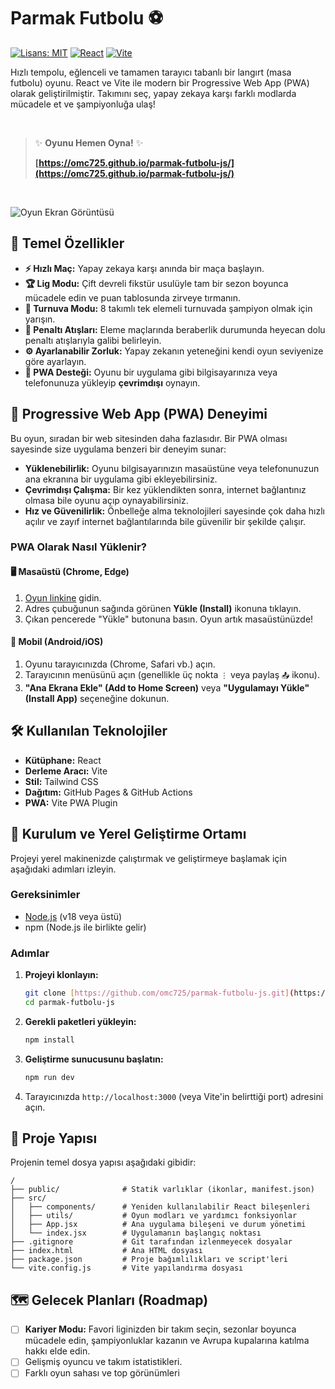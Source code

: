# Parmak Futbolu ⚽

[![Lisans: MIT](https://img.shields.io/badge/Lisans-MIT-yellow.svg)](https://opensource.org/licenses/MIT)
[![React](https://img.shields.io/badge/React-18-blue?logo=react)](https://reactjs.org/)
[![Vite](https://img.shields.io/badge/Vite-Hızlı-purple?logo=vite)](https://vitejs.dev/)

Hızlı tempolu, eğlenceli ve tamamen tarayıcı tabanlı bir langırt (masa futbolu) oyunu. React ve Vite ile modern bir Progressive Web App (PWA) olarak geliştirilmiştir. Takımını seç, yapay zekaya karşı farklı modlarda mücadele et ve şampiyonluğa ulaş!

<br>

> ✨ **Oyunu Hemen Oyna!** ✨
>
> **[https://omc725.github.io/parmak-futbolu-js/](https://omc725.github.io/parmak-futbolu-js/)**

<br>

![Oyun Ekran Görüntüsü](https://omc725.github.io/parmak-futbolu-js/icon-512.png)

## 🌟 Temel Özellikler

- **⚡ Hızlı Maç:** Yapay zekaya karşı anında bir maça başlayın.
- **🏆 Lig Modu:** Çift devreli fikstür usulüyle tam bir sezon boyunca mücadele edin ve puan tablosunda zirveye tırmanın.
- **🏅 Turnuva Modu:** 8 takımlı tek elemeli turnuvada şampiyon olmak için yarışın.
- **🥅 Penaltı Atışları:** Eleme maçlarında beraberlik durumunda heyecan dolu penaltı atışlarıyla galibi belirleyin.
- **⚙️ Ayarlanabilir Zorluk:** Yapay zekanın yeteneğini kendi oyun seviyenize göre ayarlayın.
- **📱 PWA Desteği:** Oyunu bir uygulama gibi bilgisayarınıza veya telefonunuza yükleyip **çevrimdışı** oynayın.

## 🚀 Progressive Web App (PWA) Deneyimi

Bu oyun, sıradan bir web sitesinden daha fazlasıdır. Bir PWA olması sayesinde size uygulama benzeri bir deneyim sunar:

- **Yüklenebilirlik:** Oyunu bilgisayarınızın masaüstüne veya telefonunuzun ana ekranına bir uygulama gibi ekleyebilirsiniz.
- **Çevrimdışı Çalışma:** Bir kez yüklendikten sonra, internet bağlantınız olmasa bile oyunu açıp oynayabilirsiniz.
- **Hız ve Güvenilirlik:** Önbelleğe alma teknolojileri sayesinde çok daha hızlı açılır ve zayıf internet bağlantılarında bile güvenilir bir şekilde çalışır.

### PWA Olarak Nasıl Yüklenir?

#### 🖥️ Masaüstü (Chrome, Edge)
1.  [Oyun linkine](https://omc725.github.io/parmak-futbolu-js/) gidin.
2.  Adres çubuğunun sağında görünen **Yükle (Install)** ikonuna tıklayın.
3.  Çıkan pencerede "Yükle" butonuna basın. Oyun artık masaüstünüzde!

#### 📱 Mobil (Android/iOS)
1.  Oyunu tarayıcınızda (Chrome, Safari vb.) açın.
2.  Tarayıcının menüsünü açın (genellikle üç nokta `⋮` veya paylaş `📤` ikonu).
3.  **"Ana Ekrana Ekle" (Add to Home Screen)** veya **"Uygulamayı Yükle" (Install App)** seçeneğine dokunun.

## 🛠️ Kullanılan Teknolojiler

- **Kütüphane:** React
- **Derleme Aracı:** Vite
- **Stil:** Tailwind CSS
- **Dağıtım:** GitHub Pages & GitHub Actions
- **PWA:** Vite PWA Plugin

## 🚀 Kurulum ve Yerel Geliştirme Ortamı

Projeyi yerel makinenizde çalıştırmak ve geliştirmeye başlamak için aşağıdaki adımları izleyin.

### Gereksinimler
- [Node.js](https://nodejs.org/) (v18 veya üstü)
- npm (Node.js ile birlikte gelir)

### Adımlar

1.  **Projeyi klonlayın:**
    ```bash
    git clone [https://github.com/omc725/parmak-futbolu-js.git](https://github.com/omc725/parmak-futbolu-js.git)
    cd parmak-futbolu-js
    ```

2.  **Gerekli paketleri yükleyin:**
    ```bash
    npm install
    ```

3.  **Geliştirme sunucusunu başlatın:**
    ```bash
    npm run dev
    ```

4.  Tarayıcınızda `http://localhost:3000` (veya Vite'in belirttiği port) adresini açın.

## 📁 Proje Yapısı

Projenin temel dosya yapısı aşağıdaki gibidir:

```
/
├── public/              # Statik varlıklar (ikonlar, manifest.json)
├── src/
│   ├── components/      # Yeniden kullanılabilir React bileşenleri
│   ├── utils/           # Oyun modları ve yardımcı fonksiyonlar
│   ├── App.jsx          # Ana uygulama bileşeni ve durum yönetimi
│   └── index.jsx        # Uygulamanın başlangıç noktası
├── .gitignore           # Git tarafından izlenmeyecek dosyalar
├── index.html           # Ana HTML dosyası
├── package.json         # Proje bağımlılıkları ve script'leri
└── vite.config.js       # Vite yapılandırma dosyası
```

## 🗺️ Gelecek Planları (Roadmap)

- [ ] **Kariyer Modu:** Favori liginizden bir takım seçin, sezonlar boyunca mücadele edin, şampiyonluklar kazanın ve Avrupa kupalarına katılma hakkı elde edin.
- [ ] Gelişmiş oyuncu ve takım istatistikleri.
- [ ] Farklı oyun sahası ve top görünümleri
